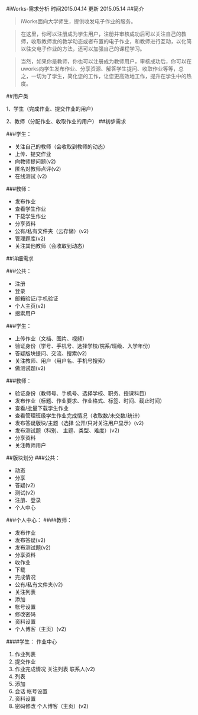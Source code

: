 #iWorks-需求分析
时间2015.04.14 更新 2015.05.14
##简介
>iWorks面向大学师生，提供收发电子作业的服务。

>在这里，你可以注册成为学生用户，注册并审核成功后可以关注自己的教师，收取教师发的教学动态或者布置的电子作业，和教师进行互动，以化简以往交电子作业的方法，还可以加强自己的课程学习。
  
>当然，如果你是教师，你也可以注册成为教师用户，审核成功后，你可以在uworks向学生发布作业、分享资源、解答学生提问、收取作业等等，总之，一切为了学生，简化您的工作，让您更高效地工作，提升在学生中的热度。

##用户类

1、学生（完成作业、提交作业的用户）

2、教师（分配作业、收取作业的用户）
##初步需求

###学生：
* 关注自己的教师（会收取到教师的动态）
* 上传、提交作业
* 向教师提问题(v2)
* 匿名对教师点评(v2)
* 在线测试 (v2)

###教师：
* 发布作业
* 查看学生作业
* 下载学生作业
* 分享资料
* 公有/私有文件夹（云存储）(v2)
* 管理题库(v2)
* 关注其他教师（会收取到动态）

##详细需求
         
###公共：
* 注册
* 登录
* 邮箱验证/手机验证
* 个人主页(v2)
* 搜索用户

###学生：
* 上传作业（文档、图片、视频）
* 验证身份（学号、手机号、选择学校/院系/班级、入学年份）
* 答疑版块提问、交流、搜索(v2)
* 关注教师、用户（用户名、手机号搜索）
* 做测试题(v2)

###教师：
* 验证身份（教师号、手机号、选择学校、职务、授课科目）
* 发布作业（标题、作业要求、作业格式、标签、时间、截止时间）
* 查看/批量下载学生作业
* 查看管理班级学生作业完成情况（收取数/未交数/统计）
* 发布答疑版块/主题（选择 公开/只对关注用户显示）(v2)
* 发布测试题（科别、 主题、类型、难度）(v2)
* 分享资料
* 关注教师用户

##版块划分
###公共：
* 动态
* 分享
* 答疑(v2)
* 测试(v2)
* 注册、登录
* 个人中心

###个人中心：
####教师：
* 发布作业
* 发布答疑(v2)
* 发布测试题(v2)
* 分享资料
* 收作业
* 下载
* 完成情况
* 公有/私有文件夹(v2)
* 关注列表
* 添加
* 帐号设置
* 修改密码
* 资料设置
* 个人博客（主页）(v2)

####学生：
作业中心
1. 作业列表
2. 提交作业
3. 作业完成情况
关注列表
联系人(v2)
1. 列表
2. 添加
3. 会话
帐号设置
1. 资料设置
2. 密码修改
个人博客（主页）(v2)

